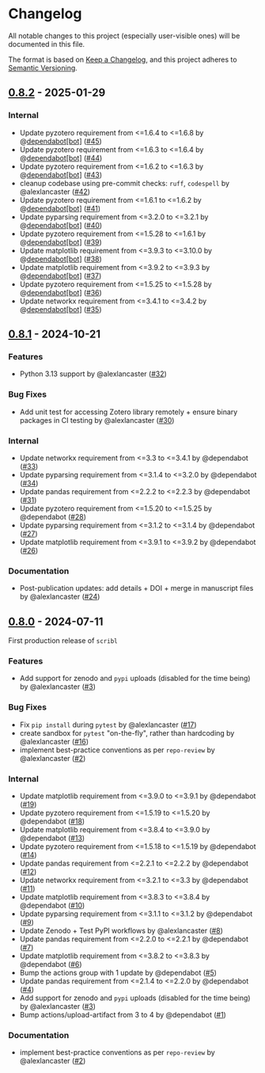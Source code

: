 # Changelog

All notable changes to this project (especially user-visible ones)
will be documented in this file.

The format is based on [Keep a Changelog](https://keepachangelog.com/en/1.0.0/),
and this project adheres to [Semantic Versioning](https://semver.org).

## [0.8.2] - 2025-01-29

### Internal

- Update pyzotero requirement from \<=1.6.4 to \<=1.6.8 by @[dependabot[bot]](https://github.com/apps/dependabot) ([#45](https://github.com/amberbiology/scribl/pull/45))
- Update pyzotero requirement from \<=1.6.3 to \<=1.6.4 by @[dependabot[bot]](https://github.com/apps/dependabot) ([#44](https://github.com/amberbiology/scribl/pull/44))
- Update pyzotero requirement from \<=1.6.2 to \<=1.6.3 by @[dependabot[bot]](https://github.com/apps/dependabot) ([#43](https://github.com/amberbiology/scribl/pull/43))
- cleanup codebase using pre-commit checks: `ruff`, `codespell` by @alexlancaster ([#42](https://github.com/amberbiology/scribl/pull/42))
- Update pyzotero requirement from \<=1.6.1 to \<=1.6.2 by @[dependabot[bot]](https://github.com/apps/dependabot) ([#41](https://github.com/amberbiology/scribl/pull/41))
- Update pyparsing requirement from \<=3.2.0 to \<=3.2.1 by @[dependabot[bot]](https://github.com/apps/dependabot) ([#40](https://github.com/amberbiology/scribl/pull/40))
- Update pyzotero requirement from \<=1.5.28 to \<=1.6.1 by @[dependabot[bot]](https://github.com/apps/dependabot) ([#39](https://github.com/amberbiology/scribl/pull/39))
- Update matplotlib requirement from \<=3.9.3 to \<=3.10.0 by @[dependabot[bot]](https://github.com/apps/dependabot) ([#38](https://github.com/amberbiology/scribl/pull/38))
- Update matplotlib requirement from \<=3.9.2 to \<=3.9.3 by @[dependabot[bot]](https://github.com/apps/dependabot) ([#37](https://github.com/amberbiology/scribl/pull/37))
- Update pyzotero requirement from \<=1.5.25 to \<=1.5.28 by @[dependabot[bot]](https://github.com/apps/dependabot) ([#36](https://github.com/amberbiology/scribl/pull/36))
- Update networkx requirement from \<=3.4.1 to \<=3.4.2 by @[dependabot[bot]](https://github.com/apps/dependabot) ([#35](https://github.com/amberbiology/scribl/pull/35))

[0.8.2]: https://github.com/amberbiology/scribl/releases/tag/v0.8.2

## [0.8.1] - 2024-10-21

### Features

- Python 3.13 support by @alexlancaster ([#32](https://github.com/amberbiology/scribl/pull/32))

### Bug Fixes

- Add unit test for accessing Zotero library remotely + ensure binary packages in CI testing by @alexlancaster ([#30](https://github.com/amberbiology/scribl/pull/30))

### Internal

- Update networkx requirement from \<=3.3 to \<=3.4.1 by @dependabot ([#33](https://github.com/amberbiology/scribl/pull/33))
- Update pyparsing requirement from \<=3.1.4 to \<=3.2.0 by @dependabot ([#34](https://github.com/amberbiology/scribl/pull/34))
- Update pandas requirement from \<=2.2.2 to \<=2.2.3 by @dependabot ([#31](https://github.com/amberbiology/scribl/pull/31))
- Update pyzotero requirement from \<=1.5.20 to \<=1.5.25 by @dependabot ([#28](https://github.com/amberbiology/scribl/pull/28))
- Update pyparsing requirement from \<=3.1.2 to \<=3.1.4 by @dependabot ([#27](https://github.com/amberbiology/scribl/pull/27))
- Update matplotlib requirement from \<=3.9.1 to \<=3.9.2 by @dependabot ([#26](https://github.com/amberbiology/scribl/pull/26))

### Documentation

- Post-publication updates: add details + DOI + merge in manuscript files by @alexlancaster ([#24](https://github.com/amberbiology/scribl/pull/24))

[0.8.1]: https://github.com/amberbiology/scribl/releases/tag/v0.8.1

## [0.8.0] - 2024-07-11

First production release of `scribl`

### Features

- Add support for zenodo and `pypi` uploads (disabled for the time being) by @alexlancaster ([#3](https://github.com/amberbiology/scribl/pull/3))

### Bug Fixes

- Fix `pip install` during `pytest` by @alexlancaster ([#17](https://github.com/amberbiology/scribl/pull/17))
- create sandbox for `pytest` "on-the-fly", rather than hardcoding by @alexlancaster ([#16](https://github.com/amberbiology/scribl/pull/16))
- implement best-practice conventions as per `repo-review` by @alexlancaster ([#2](https://github.com/amberbiology/scribl/pull/2))

### Internal

- Update matplotlib requirement from \<=3.9.0 to \<=3.9.1 by @dependabot ([#19](https://github.com/amberbiology/scribl/pull/19))
- Update pyzotero requirement from \<=1.5.19 to \<=1.5.20 by @dependabot ([#18](https://github.com/amberbiology/scribl/pull/18))
- Update matplotlib requirement from \<=3.8.4 to \<=3.9.0 by @dependabot ([#13](https://github.com/amberbiology/scribl/pull/13))
- Update pyzotero requirement from \<=1.5.18 to \<=1.5.19 by @dependabot ([#14](https://github.com/amberbiology/scribl/pull/14))
- Update pandas requirement from \<=2.2.1 to \<=2.2.2 by @dependabot ([#12](https://github.com/amberbiology/scribl/pull/12))
- Update networkx requirement from \<=3.2.1 to \<=3.3 by @dependabot ([#11](https://github.com/amberbiology/scribl/pull/11))
- Update matplotlib requirement from \<=3.8.3 to \<=3.8.4 by @dependabot ([#10](https://github.com/amberbiology/scribl/pull/10))
- Update pyparsing requirement from \<=3.1.1 to \<=3.1.2 by @dependabot ([#9](https://github.com/amberbiology/scribl/pull/9))
- Update Zenodo + Test PyPI workflows by @alexlancaster ([#8](https://github.com/amberbiology/scribl/pull/8))
- Update pandas requirement from \<=2.2.0 to \<=2.2.1 by @dependabot ([#7](https://github.com/amberbiology/scribl/pull/7))
- Update matplotlib requirement from \<=3.8.2 to \<=3.8.3 by @dependabot ([#6](https://github.com/amberbiology/scribl/pull/6))
- Bump the actions group with 1 update by @dependabot ([#5](https://github.com/amberbiology/scribl/pull/5))
- Update pandas requirement from \<=2.1.4 to \<=2.2.0 by @dependabot ([#4](https://github.com/amberbiology/scribl/pull/4))
- Add support for zenodo and `pypi` uploads (disabled for the time being) by @alexlancaster ([#3](https://github.com/amberbiology/scribl/pull/3))
- Bump actions/upload-artifact from 3 to 4 by @dependabot ([#1](https://github.com/amberbiology/scribl/pull/1))

### Documentation

- implement best-practice conventions as per `repo-review` by @alexlancaster ([#2](https://github.com/amberbiology/scribl/pull/2))

[0.8.0]: https://github.com/amberbiology/scribl/releases/tag/v0.8.0

